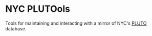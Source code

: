 # NYC PLUTOols

Tools for maintaining and interacting with a mirror of NYC's [PLUTO]()
database.

  [PLUTO]: http://www.nyc.gov/html/dcp/html/bytes/applbyte.shtml
